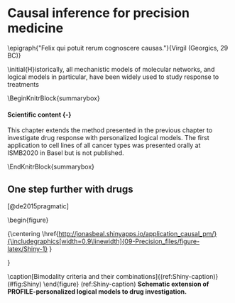 
# Causal inference for precision medicine

\epigraph{"Felix qui potuit rerum cognoscere causas."}{Virgil (Georgics, 29 BC)}




\initial{H}istorically, all mechanistic models of molecular networks, and logical models in particular, have been widely used to study response to treatments




  


\BeginKnitrBlock{summarybox}<div class="summarybox">
#### Scientific content {-}

This chapter extends the method presented in the previous chapter to investigate drug response with personalized logical models. The first application to cell lines of all cancer types was presented orally at ISMB2020 in Basel but is not published.  
</div>\EndKnitrBlock{summarybox}

## One step further with drugs

[@de2015pragmatic]

\begin{figure}

{\centering \href{http://jonasbeal.shinyapps.io/application_causal_pm/}{\includegraphics[width=0.9\linewidth]{09-Precision_files/figure-latex/Shiny-1} }

}

\caption[Bimodality criteria and their combinations]{(ref:Shiny-caption)}(\#fig:Shiny)
\end{figure}
(ref:Shiny-caption) **Schematic extension of PROFILE-personalized logical models to drug investigation.**
